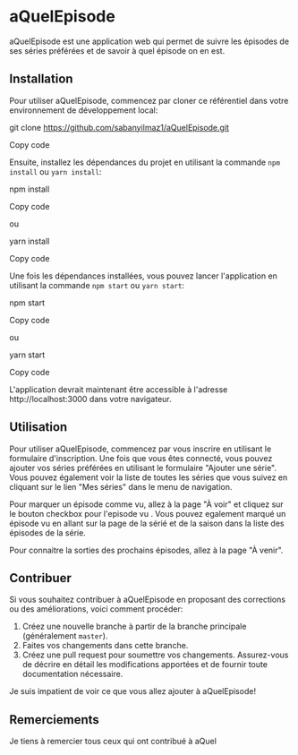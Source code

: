 # aQuelEpisode

aQuelEpisode est une application web qui permet de suivre les épisodes de ses séries préférées et de savoir à quel épisode on en est.

## Installation

Pour utiliser aQuelEpisode, commencez par cloner ce référentiel dans votre environnement de développement local:

git clone https://github.com/sabanyilmaz1/aQuelEpisode.git

Copy code

Ensuite, installez les dépendances du projet en utilisant la commande `npm install` ou `yarn install`:

npm install

Copy code

ou

yarn install

Copy code

Une fois les dépendances installées, vous pouvez lancer l'application en utilisant la commande `npm start` ou `yarn start`:

npm start

Copy code

ou

yarn start

Copy code

L'application devrait maintenant être accessible à l'adresse http://localhost:3000 dans votre navigateur.

## Utilisation

Pour utiliser aQuelEpisode, commencez par vous inscrire en utilisant le formulaire d'inscription. Une fois que vous êtes connecté, vous pouvez ajouter vos séries préférées en utilisant le formulaire "Ajouter une série". Vous pouvez également voir la liste de toutes les séries que vous suivez en cliquant sur le lien "Mes séries" dans le menu de navigation.

Pour marquer un épisode comme vu, allez à la page "À voir" et cliquez sur le bouton checkbox pour l'episode vu . Vous pouvez egalement marqué un épisode vu en allant sur la page de la sérié et de la saison dans la liste des épisodes de la série.

Pour connaitre la sorties des prochains épisodes, allez à la page "À venir".

## Contribuer

Si vous souhaitez contribuer à aQuelEpisode en proposant des corrections ou des améliorations, voici comment procéder:

1. Créez une nouvelle branche à partir de la branche principale (généralement `master`).
2. Faites vos changements dans cette branche.
3. Créez une pull request pour soumettre vos changements. Assurez-vous de décrire en détail les modifications apportées et de fournir toute documentation nécessaire.

Je suis impatient de voir ce que vous allez ajouter à aQuelEpisode!

## Remerciements

Je tiens à remercier tous ceux qui ont contribué à aQuel
